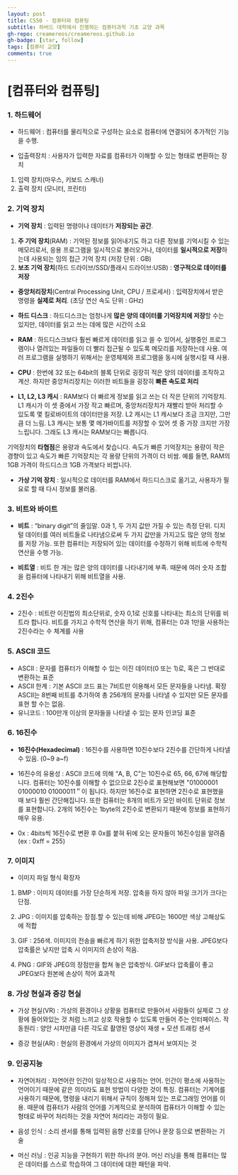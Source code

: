 ```yaml
---
layout: post
title: CS50 - 컴퓨터와 컴퓨팅
subtitle: 하버드 대학에서 진행하는 컴퓨터과학 기초 교양 과목
gh-repo: creamereos/creamereos.github.io
gh-badge: [star, follow]
tags: [컴퓨터 교양]
comments: true
---
```

# [컴퓨터와 컴퓨팅]

### 1. 하드웨어
- 하드웨어 : 컴퓨터를 물리적으로 구성하는 요소로 컴퓨터에 연결되어 추가적인 기능을 수행.

- 입출력장치 : 사용자가 입력한 자료를 컴퓨터가 이해할 수 있는 형태로 변환하는 장치
1. 입력 장치(마우스, 키보드 스캐너)
2. 출력 장치 (모니터, 프린터)

### 2. 기억 장치

- **기억 장치** : 입력된 명령이나 데이터가 **저장되는 공간**.
1. **주 기억 장치**(RAM) : 기억된 정보를 읽어내기도 하고 다른 정보를 기억시킬 수 있는 메모리로서, 응용 프로그램을 일시적으로 불러오거나, 데이터를 **일시적으로 저장**하는데 사용되는 임의 접근 기억 장치 (저장 단위 : GB)
2. **보조 기억 장치**(하드 드라이브/SSD/플래시 드라이브:USB) : **영구적으로 데이터를 저장**

- **중앙처리장치**(Central Processing Unit, CPU / 프로세서) : 입력장치에서 받은 명령을 **실제로 처리**. (초당 연산 속도 단위 : GHz)

- **하드 디스크** : 하드디스크는 엄청나게 **많은 양의 데이터를 기억장치에 저장**할 수는 있지만, 데이터를 읽고 쓰는 데에 많은 시간이 소요

- **RAM** : 하드디스크보다 훨씬 빠르게 데이터를 읽고 쓸 수 있어서, 실행중인 프로그램이나 열려있는 파일들이 더 빨리 접근될 수 있도록 메모리를 저장하는데 사용. 여러 프로그램을 실행하기 위해서는 운영체제와 프로그램을 동시에 실행시킬 때 사용.

- **CPU**  : 한번에 32 또는 64bit의 블록 단위로 굉장히 적은 양의 데이터를 조작하고 계산. 하지만 중앙처리장치는 이러한 비트들을 굉장히 **빠른 속도로 처리**

- **L1, L2, L3 캐시** : RAM보다 더 빠르게 정보를 읽고 쓰는 더 작은 단위의 기억장치. L1 캐시가 이 셋 중에서 가장 작고 빠르며, 중앙처리장치가 재빨리 받아 처리할 수 있도록 몇 킬로바이트의 데이터만을 저장. L2 캐시는 L1 캐시보다 조금 크지만, 그만큼 더 느림. L3 캐시는 보통 몇 메가바이트를 저장할 수 있어 셋 중 가장 크지만 가장 느립니다. 그래도 L3 캐시는 RAM보다는 빠릅니다.

기억장치의 **타협점**은 용량과 속도에서 찾습니다. 속도가 빠른 기억장치는 용량이 작은 경향이 있고 속도가 빠른 기억장치는 각 용량 단위의 가격이 더 비쌈. 예를 들면, RAM의 1GB 가격이 하드디스크 1GB 가격보다 비쌉니다.

- **가상 기억 장치** : 일시적으로 데이터를 RAM에서 하드디스크로 옮기고, 사용자가 필요로 할 때 다시 정보를 불러옴.

### 3. 비트와 바이트

- **비트** : “binary digit”의 줄임말. 0과 1, 두 가지 값만 가질 수 있는 측정 단위. 디지털 데이터를 여러 비트들로 나타냄으로써 두 가지 값만을 가지고도 많은 양의 정보를 저장 가능. 또한 컴퓨터는 저장되어 있는 데이터를 수정하기 위해 비트에 수학적 연산을 수행 가능.

- **비트열** : 비트 한 개는 많은 양의 데이터를 나타내기에 부족. 때문에 여러 숫자 조합을 컴퓨터에 나타내기 위해 비트열을 사용.

### 4. 2진수

- 2진수 : 비트란 이진법의 최소단위로,  숫자 0,1로 신호를 나타내는 최소의 단위를 비트라 합니다. 비트를 가지고 수학적 연산을 하기 위해, 컴퓨터는 0과 1만을 사용하는 2진수라는 수 체계를 사용

### 5. ASCII 코드

- ASCII : 문자를 컴퓨터가 이해할 수 있는 이진 데이터(0 또는 1)로, 혹은 그 반대로 변환하는 표준
- ASCII 한계 : 기본 ASCII 코드 표는 7비트만 이용해서 모든 문자들을 나타냄. 확장 ASCII는 8번째 비트를 추가하여 총 256개의 문자를 나타낼 수 있지만 모든 문자를 표현 할 수는 없음.
- 유니코드 : 100만개 이상의 문자들을 나타낼 수 있는 문자 인코딩 표준

### 6. 16진수

- **16진수(Hexadecimal)** : 16진수를 사용하면 10진수보다 2진수를 간단하게 나타낼 수 있음. (0~9 a~f)

- 16진수의 유용성 : ASCII 코드에 의해 “A, B, C”는 10진수로 65, 66, 67에 해당합니다. 컴퓨터는 10진수를 이해할 수 없으므로 2진수로 표현해보면  "01000001 01000010 01000011＂이 됩니다. 하지만 16진수로 표현하면 2진수로 표현했을 때 보다 훨씬 간단해집니다. 또한 컴퓨터는 8개의 비트가 모인 바이트 단위로 정보를 표현합니다. 2개의 16진수는 1byte의 2진수로 변환되기 때문에 정보를 표현하기 매우 유용.

- 0x : 4bits씩 16진수로 변환 후 0x를 붙혀 뒤에 오는 문자들이 16진수임을 알려줌 (ex : 0xff = 255)

### 7. 이미지

- 이미지 파일 형식 확장자
1. BMP : 이미지 데이터를 가장 단순하게 저장. 압축을 하지 않아 파일 크기가 크다는 단점.

2. JPG : 이미지를 압축하는 장점.할 수 있는데 비해 JPEG는 1600만 색상 고해상도에 적합

3. GIF : 256색. 이미지의 전송을 빠르게 하기 위한 압축저장 방식을 사용. JPEG보다 압축률은 낮지만 압축 시 이미지의 손상이 적음.

4. PNG : GIF와 JPEG의 장점만을 합쳐 놓은 압축방식. GIF보다 압축률이 좋고 JPEG보다 원본에 손상이 적어 효과적

### 8. 가상 현실과 증강 현실

- 가상 현실(VR) : 가상의 환경이나 상황을 컴퓨터로 만들어서 사람들이 실제로 그 상황에 들어와있는 것 처럼 느끼고 상호 작용할 수 있도록 만들어 주는 인터페이스. 작동원리 : 양안 시차만큼 다른 각도로 촬영된 영상이 재생 + 모션 트래킹 센서

- 증강 현실(AR) : 현실의 환경에서 가상의 이미지가 겹쳐서 보여지는 것

### 9. 인공지능

- 자연어처리 : 자연어란 인간이 일상적으로 사용하는 언어. 인간이 평소에 사용하는 언어이기 때문에 같은 의미라도 표현 방법이 다양한 것이 특징. 컴퓨터는 기계어를 사용하기 때문에, 명령을 내리기 위해서 규칙이 정해져 있는 프로그래밍 언어를 이용. 때문에 컴퓨터가 사람의 언어를 기계적으로 분석하여 컴퓨터가 이해할 수 있는  형태로 바꾸어 처리하는 것을 자연어 처리라는 과정이 필요.

- 음성 인식 : 소리 센서를 통해 입력된 음향 신호를 단어나 문장 등으로 변환하는 기술

- 머신 러닝 : 인공 지능을 구현하기 위한 하나의 분야. 머신 러닝을 통해 컴퓨터는 많은 데이터를 스스로 학습하여 그 데이터에 대한 패턴을 파악.
